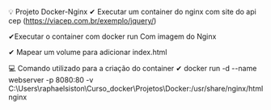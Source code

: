 💡 Projeto Docker-Nginx
✔ Executar um container do nginx com site do api cep (https://viacep.com.br/exemplo/jquery/)

✔Executar o container com docker run Com imagem do Nginx

✔ Mapear um volume para adicionar index.html

💻 Comando utilizado para a criação do container
✔ docker run -d --name webserver -p 8080:80 -v C:\Users\raphaelsiston\Curso_docker\Projetos\Docker:/usr/share/nginx/html nginx
